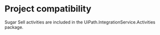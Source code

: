 ﻿# Project compatibility

Sugar Sell activities are included in the
            UiPath.IntegrationService.Activities package.




|  |
| ---
